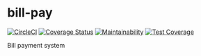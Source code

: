 # bill-pay
[![CircleCI](https://circleci.com/gh/nwashangai/bill-pay.svg?style=svg)](https://circleci.com/gh/nwashangai/bill-pay) [![Coverage Status](https://coveralls.io/repos/github/nwashangai/bill-pay/badge.svg?branch=develop)](https://coveralls.io/github/nwashangai/bill-pay?branch=develop) [![Maintainability](https://api.codeclimate.com/v1/badges/ab93439871cc599fddef/maintainability)](https://codeclimate.com/github/nwashangai/bill-pay/maintainability) [![Test Coverage](https://api.codeclimate.com/v1/badges/ab93439871cc599fddef/test_coverage)](https://codeclimate.com/github/nwashangai/bill-pay/test_coverage)

Bill payment system

